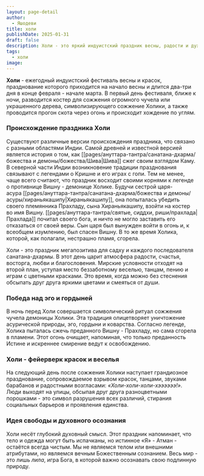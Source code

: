 ```yaml
---
layout: page-detail
author:
  - Яшодеви
title: холи
publishDate: 2025-01-31
draft: false
description: Холи - это яркий индуистский праздник весны, радости и духовного очищения, символизирующий победу добра над злом. Он сопровождается сожжением чучела демоницы Холики, а затем массовым весельем с обсыпанием цветными порошками, танцами и песнями, напоминая о спонтанности жизни и единстве всех существ.
tags:
  - холи
image:
---
```

**Холи** - ежегодный индуистский фестиваль весны и красок, празднование которого приходится на начало весны и длится два-три дня в конце февраля - начале марта. В первый день фестиваля, ближе к ночи, разводится костер для сожжения огромного чучела или украшенного дерева, символизирующего сожжение Холики, а также проводится прогон скота через огонь и происходит хождение по углям.  
### Происхождение праздника Холи

Существуют различные версии происхождения праздника, что связано с разными областями Индии. Самой древней и известной версией является история о том, как [[pages/ануттара-тантра/санатана-дхарма/божества и демоны/божества/Шива|Шива]] сжег своим взглядом Каму. В северной части Индии возникновение традиции празднования связывают с легендами о Кришне и его играх с гопи. Тем не менее, чаще всего считают, что праздник восходит своими корнями к легенде о противнице Вишну - демонице Холике. Будучи сестрой царя-асура [[pages/ануттара-тантра/санатана-дхарма/божества и демоны/асуры/хираньякашипу|Хираньякашипу]], она попыталась убедить своего племянника Прахладу, сына Хираньякашипу, взойти на костер во имя Вишну. [[pages/ануттара-тантра/святые, сиддхи, риши/прахлада|Прахлада]] почитал своего бога, и ничто не могло заставить его отказаться от своей веры. Сын царя был вынужден войти в огонь и, к всеобщем изумлению, был спасен Вишну. В то же время Холика, которой, как полагали, нестрашно пламя, сгорела.

Холи - это праздник мегапозитива для садху и каждого последователя санатана-дхармы. В этот день царит атмосфера радости, счастья, восторга, любви и благословения. Мирские условности отходят на второй план, уступая место беззаботному веселью, танцам, пению и играм с цветными красками. Это время, когда можно без стеснения обсыпать друг друга яркими цветами и смеяться от души.
### Победа над эго и гордыней

В ночь перед Холи совершается символический ритуал сожжения чучела демоницы Холики. Эта традиция олицетворяет уничтожение асурической природы, эго, гордыни и коварства. Согласно легенде, Холика пыталась сжечь преданного Вишну - Прахладу, но сама сгорела в пламени. Этот огонь очищает, напоминая, что только преданность Истине и искреннее смирение ведут к освобождению.

###  Холи - фейерверк красок и веселья

На следующий день после сожжения Холики наступает грандиозное празднование, сопровождаемое взрывом красок, танцами, звуками барабанов и радостными возгласами: _«Холи-холи-холи-хээээээ!»_. Люди выходят на улицы, обсыпая друг друга разноцветными порошками - это символ разрушения всех различий, стирания социальных барьеров и проявления единства.

### Идея свободы и духовного осознания

Холи несёт глубокий духовный смысл. Этот праздник напоминает, что тело и одежда могут быть испачканы, но истинное «Я» - Атман - остаётся всегда чистым. Мы не являемся телом или внешними атрибутами, но являемся вечным Божественным сознанием. Весь мир - это лишь _лила_, игра Бога, в которой важно осознавать свою подлинную природу.
